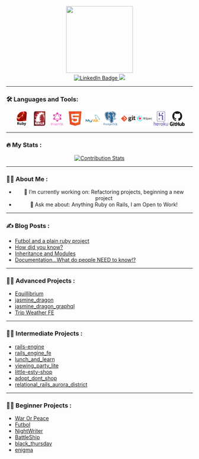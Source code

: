<div id="header" align="center">
  <img src="https://media.giphy.com/media/XLUAGn0w6kTmcvWmOy/giphy.gif" width="180" height="180"/>

</div>


<div id="badges" align="center">
  <a href="https://www.linkedin.com/in/candace-eckels/">
    <img src="https://img.shields.io/badge/LinkedIn-blue?style=for-the-badge&logo=linkedin&logoColor=white" alt="LinkedIn Badge" />
  </a> 
  
  <a> 
    <img src="https://komarev.com/ghpvc/?username=cece-132&style=for-the-badge" />
  </a>
</div>

---

### :hammer_and_wrench: Languages and Tools:

<div align="center">
  <img src="https://github.com/devicons/devicon/blob/master/icons/ruby/ruby-original-wordmark.svg" title="Ruby" alt="Ruby" width="40" height="40"/>&nbsp;
  <img src="https://github.com/devicons/devicon/blob/master/icons/rails/rails-original-wordmark.svg" title="Rails" alt="Rails" width="40" height="40"/>&nbsp;
  <img src="https://github.com/devicons/devicon/blob/master/icons/graphql/graphql-plain-wordmark.svg"  title="GraphQL" alt="GraphQL" width="40" height="40"/>&nbsp;
  <img src="https://github.com/devicons/devicon/blob/master/icons/html5/html5-original.svg" title="HTML5" alt="HTML" width="40" height="40"/>&nbsp;
  <img src="https://github.com/devicons/devicon/blob/master/icons/mysql/mysql-original-wordmark.svg" title="MySQL"  alt="MySQL" width="40" height="40"/>&nbsp;
  <img src="https://github.com/devicons/devicon/blob/master/icons/postgresql/postgresql-plain-wordmark.svg" title="PostgreSQL" alt="PostgreSQL" width="40" height="40"/>&nbsp;
  <img src="https://github.com/devicons/devicon/blob/master/icons/git/git-original-wordmark.svg" title="Git" **alt="Git" width="40" height="40"/>
  <img src="https://github.com/devicons/devicon/blob/master/icons/rspec/rspec-original-wordmark.svg" title="RSpec" **alt="RSpec" width="40" height="40"/>
  <img src="https://github.com/devicons/devicon/blob/master/icons/heroku/heroku-original-wordmark.svg" title="heroku" **alt="heroku" width="40" height="40"/>
  <img src="https://github.com/devicons/devicon/blob/master/icons/github/github-original-wordmark.svg" title="GitHub" **alt="GitHub" width="40" height="40"/>
</div>

---

### :fire: My Stats :

<div id="stats" align="center">
  
  [![Contribution Stats](https://github-contribution-stats.vercel.app/api/?username=cece-132)](https://github.com/cece-132?tab=repositories)

</div>

---

### :woman_technologist: About Me :

<div id="stats" align="center">
  
- 🔭 I’m currently working on: Refactoring projects, beginning a new project
- 💬 Ask me about: Anything Ruby on Rails, I am Open to Work!
  
</div>

---

### :writing_hand: Blog Posts :
  
<!-- BLOG-POST-LIST:START -->
- [Futbol and a plain ruby project](https://dev.to/cece132/ruby-project-3308)
- [How did you know?](https://dev.to/cece132/how-did-you-know-e36)
- [Inheritance and Modules](https://dev.to/cece132/inheritance-and-modules-28bf)
- [Documentation...What do people NEED to know!?](https://dev.to/cece132/documentationwhat-do-people-need-to-know-2153)
<!-- BLOG-POST-LIST:END -->

---

### :woman_technologist: Advanced Projects :
- [Equillibrium](https://github.com/IOTNBO-Capstone/IOTNBO-BE)
- [jasmine_dragon](https://github.com/cece-132/jasmine_dragon)
- [jasmine_dragon_graphql](https://github.com/cece-132/jasmine_dragon_graphql)
- [Trip Weather FE](https://github.com/TripWeather/trip_weather_fe)

---

### :woman_technologist: Intermediate Projects :
- [rails-engine](https://github.com/cece-132/rails-engine)
- [rails_engine_fe](https://github.com/cece-132/rails_engine_fe)
- [lunch_and_learn](https://github.com/cece-132/lunch_and_learn)
- [viewing_party_lite](https://github.com/cece-132/viewing_party_lite)
- [little-esty-shop](https://github.com/cece-132/little-esty-shop)
- [adopt_dont_shop](https://github.com/cece-132/adopt_dont_shop)
- [relational_rails_aurora_district](https://github.com/cece-132/relational_rails_aurora_district)

---

### :woman_technologist: Beginner Projects :
- [War Or Peace](https://github.com/cece-132/war_or_peace)
- [Futbol](https://github.com/cece-132/futbol)
- [NightWriter](https://github.com/cece-132/NightWriter)
- [BattleShip](https://github.com/cece-132/BattleShip)
- [black_thursday](https://github.com/cece-132/black_thursday)
- [enigma](https://github.com/cece-132/enigma)
